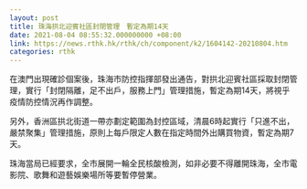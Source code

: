 ```yaml
---
layout: post
title: 珠海拱北迎賓社區封閉管理　暫定為期14天
date: 2021-08-04 08:55:32.000000000 +08:00
link: https://news.rthk.hk/rthk/ch/component/k2/1604142-20210804.htm
categories: rthk
---
```


在澳門出現確診個案後，珠海市防控指揮部發出通告，對拱北迎賓社區採取封閉管理，實行「封閉隔離，足不出戶，服務上門」管理措施，暫定為期14天，將視乎疫情防控情況再作調整。

另外，香洲區拱北街道一帶亦劃定範圍為封控區域，清晨6時起實行「只進不出，嚴禁聚集」管理措施，原則上每戶限定人數在指定時間外出購買物資，暫定為期7天。

珠海當局已經要求，全市展開一輪全民核酸檢測，如非必要不得離開珠海，全市電影院、歌舞和遊藝娛樂場所等要暫停營業。

